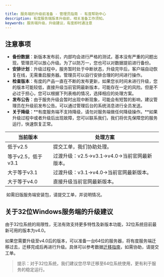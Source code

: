 ```yaml
---

title: 服务端的升级前准备 - 管理员指南 - 有度帮助中心
description: 有度服务端版本升级前，相关准备工作须知。
keywords: 服务端升级，升级建议，有度即时通注意
---
```


## 注意事项

- **备份数据**：新版本发布前，内部均会进行严格的测试，基本没有严重的问题出现，管理员可以放心升级。为了以防万一，您也可以对数据提前进行备份。
- **安排计划**：升级过程中，服务暂时处于中断状态，升级完毕后，客户端自动恢复在线，无需重启服务器。管理员可以自行安排合理的时间进行操作。
- **检查版本**：有度的产品一直在不断的发布更新，如果您长时间未进行升级，您的版本可能较低，直接升级当前官网最新版本，可能存在一定的风险。但是不必过于担心，您可以根据下列表格的情况，选择相应的处理方案。
- **发布公告**：由于服务升级会暂时出现中断现象，可能会有短暂的影响，建议管理员在升级前发布公告。可以通过管理后台的系统消息进行全员发送。
- **关于降级**：**有度服务端不支持降级，请勿对服务端做任何降级操作。**如果升级过程中或者升级后出现故障，您可以联系我们，我们将优先保障您的服务运行，快速恢复正常。

| 当前版本           | 处理方案                                    |
| ------------------ | ------------------------------------------- |
| 低于v2.5           | 提交工单，我们协助处理。                    |
| 等于v2.5，低于v3.1 | 过渡升级：v2.5→v3.1→v4.0→当前官网最新版本。 |
| 大于等于v3.1       | 过渡升级：v3.1→v4.0→当前官网最新版本。      |
| 大于等于v4.0       | 直接升级当前官网最新版本。                  |

​	如需旧版服务端安装包，请提交工单，并说明情况。

## 关于32位Windows服务端的升级建议

​		由于32位系统的局限性，无法有效支持更多特性及新版本功能，32位系统目前最新可用的版本为v4.0。

​		如果您需要升级至v4.0后的版本，可以准备一台64位的服务器，将有度服务端迁移过去，迁移完成后再进行升级。具体可以参考数据[迁移指南](f01_00004.md)，如需协助，请提交工单。

> 提示：对于32位系统，我们建议您尽早迁移至64位系统使用，更有利于服务的稳定运行。

